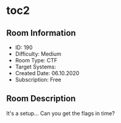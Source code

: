 ﻿# toc2

## Room Information
- ID: 190
- Difficulty: Medium
- Room Type: CTF
- Target Systems: 
- Created Date: 06.10.2020
- Subscription: Free

## Room Description
It's a setup... Can you get the flags in time?
